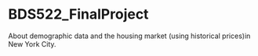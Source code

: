 # BDS522_FinalProject

About demographic data and the housing market (using historical prices)in New York City. 

